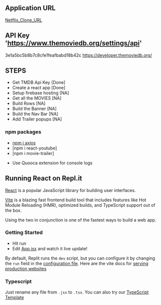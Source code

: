 ## Application URL
[Netflix_Clone_URL](https://netflixclone.ravi1626.repl.co/)

## API Key 'https://www.themoviedb.org/settings/api'
3e1a5bc5b8b7c8cfe1feafbabd18b42c
https://developer.themoviedb.org/

## STEPS 
- Get TMDB Api Key [Done]
- Create a react app [Done]
- Setup firebase hosting [NA]
- Get all the MOVIES [NA]
- Build Rows [NA]
- Build the Banner [NA]
- Build the Nav Bar [NA]
- Add Trailer popups [NA]

### npm packages
- [npm i axios](https://www.npmjs.com/package/axios)
- [npm i react-youtube]
- [npm i movie-trailer]

* Use Quooca extension for console logs
## Running React on Repl.it

[React](https://reactjs.org/) is a popular JavaScript library for building user interfaces.

[Vite](https://vitejs.dev/) is a blazing fast frontend build tool that includes features like Hot Module Reloading (HMR), optimized builds, and TypeScript support out of the box.

Using the two in conjunction is one of the fastest ways to build a web app.

### Getting Started
- Hit run
- Edit [App.jsx](#src/App.jsx) and watch it live update!

By default, Replit runs the `dev` script, but you can configure it by changing the `run` field in the [configuration file](#.replit). Here are the vite docs for [serving production websites](https://vitejs.dev/guide/build.html)

### Typescript

Just rename any file from `.jsx` to `.tsx`. You can also try our [TypeScript Template](https://replit.com/@replit/React-TypeScript)
